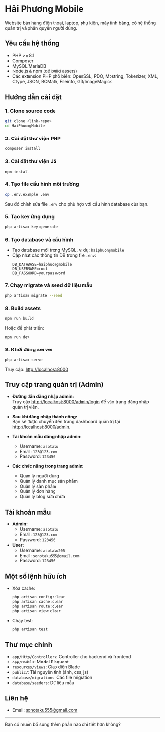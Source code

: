# Hải Phương Mobile

Website bán hàng điện thoại, laptop, phụ kiện, máy tính bảng, có hệ thống quản trị và phân quyền người dùng.

## Yêu cầu hệ thống

- PHP >= 8.1
- Composer
- MySQL/MariaDB
- Node.js & npm (để build assets)
- Các extension PHP phổ biến: OpenSSL, PDO, Mbstring, Tokenizer, XML, Ctype, JSON, BCMath, Fileinfo, GD/ImageMagick

## Hướng dẫn cài đặt

### 1. Clone source code

```bash
git clone <link-repo>
cd HaiPhuongMobile
```

### 2. Cài đặt thư viện PHP

```bash
composer install
```

### 3. Cài đặt thư viện JS

```bash
npm install
```

### 4. Tạo file cấu hình môi trường

```bash
cp .env.example .env
```

Sau đó chỉnh sửa file `.env` cho phù hợp với cấu hình database của bạn.

### 5. Tạo key ứng dụng

```bash
php artisan key:generate
```

### 6. Tạo database và cấu hình

- Tạo database mới trong MySQL, ví dụ: `haiphuongmobile`
- Cập nhật các thông tin DB trong file `.env`:
  ```
  DB_DATABASE=haiphuongmobile
  DB_USERNAME=root
  DB_PASSWORD=yourpassword
  ```

### 7. Chạy migrate và seed dữ liệu mẫu

```bash
php artisan migrate --seed
```

### 8. Build assets

```bash
npm run build
```
Hoặc để phát triển:
```bash
npm run dev
```

### 9. Khởi động server

```bash
php artisan serve
```

Truy cập: [http://localhost:8000](http://localhost:8000)

## Truy cập trang quản trị (Admin)

- **Đường dẫn đăng nhập admin:**  
  Truy cập [http://localhost:8000/admin/login](http://localhost:8000/admin/login) để vào trang đăng nhập quản trị viên.

- **Sau khi đăng nhập thành công:**  
  Bạn sẽ được chuyển đến trang dashboard quản trị tại [http://localhost:8000/admin](http://localhost:8000/admin).

- **Tài khoản mẫu đăng nhập admin:**  
  - Username: `asotaku`
  - Email: `123@123.com`
  - Password: `123456`

- **Các chức năng trong trang admin:**
  - Quản lý người dùng
  - Quản lý danh mục sản phẩm
  - Quản lý sản phẩm
  - Quản lý đơn hàng
  - Quản lý blog sửa chữa

## Tài khoản mẫu

- **Admin:**  
  - Username: `asotaku`  
  - Email: `123@123.com`  
  - Password: `123456`
- **User:**  
  - Username: `asotaku205`  
  - Email: `sonotaku555@gmail.com`  
  - Password: `123456`

## Một số lệnh hữu ích

- Xóa cache:
  ```bash
  php artisan config:clear
  php artisan cache:clear
  php artisan route:clear
  php artisan view:clear
  ```
- Chạy test:
  ```bash
  php artisan test
  ```

## Thư mục chính

- `app/Http/Controllers`: Controller cho backend và frontend
- `app/Models`: Model Eloquent
- `resources/views`: Giao diện Blade
- `public/`: Tài nguyên tĩnh (ảnh, css, js)
- `database/migrations`: Các file migration
- `database/seeders`: Dữ liệu mẫu

## Liên hệ

- Email: sonotaku555@gmail.com

---

Bạn có muốn bổ sung thêm phần nào chi tiết hơn không?